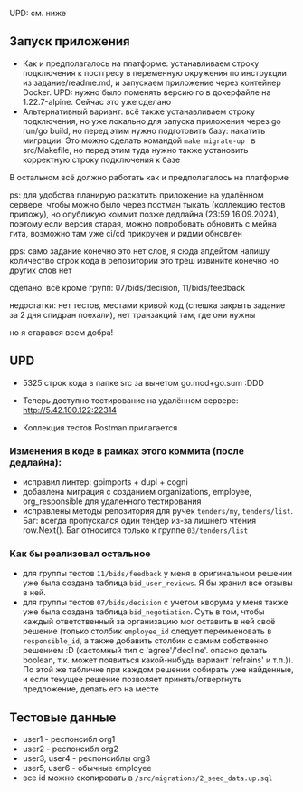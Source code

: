 UPD: см. ниже

## Запуск приложения
- Как и предполагалось на платформе: устанавливаем строку подключения к постгресу в переменную окружения по инструкции из задание/readme.md, и запускаем приложение через контейнер Docker. UPD: нужно было поменять версию го в докерфайле на 1.22.7-alpine. Сейчас это уже сделано
- Альтернативный вариант: всё также устанавливаем строку подключения, но уже локально для запуска приложения через go run/go build, но перед этим нужно подготовить базу: накатить миграции. Это можно сделать командой `make migrate-up ` в src/Makefile, но перед этим туда нужно также установить корректную строку подключения к базе

В остальном всё должно работать как и предполагалось на платформе

ps: для удобства планирую раскатить приложение на удалённом сервере, чтобы можно было через постман тыкать (коллекцию тестов приложу), но опубликую коммит позже дедлайна (23:59 16.09.2024), поэтому если версия старая, можно попробовать обновить с мейна гита, возможно там уже ci/cd прикручен и ридми обновлен

pps: само задание конечно это нет слов, я сюда апдейтом напишу количество строк кода в репозитории это треш извините конечно но других слов нет

сделано: всё кроме групп: 07/bids/decision, 11/bids/feedback

недостатки: нет тестов, местами кривой код (спешка закрыть задание за 2 дня спидран поехали), нет транзакций там, где они нужны

но я старався
всем добра!

## UPD
- 5325 строк кода в папке src за вычетом go.mod+go.sum :DDD

- Теперь доступно тестирование на удалённом сервере: http://5.42.100.122:22314
- Коллекция тестов Postman прилагается

### Изменения в коде в рамках этого коммита (после дедлайна):
- исправил линтер: goimports + dupl + cogni
- добавлена миграция с созданием organizations, employee, org_responsible для удаленного тестирования
- исправлены методы репозитория для ручек `tenders/my`, `tenders/list`. Баг: всегда пропускался один тендер из-за лишнего чтения row.Next(). Баг относится только к группе `03/tenders/list`

### Как бы реализовал остальное
- для группы тестов `11/bids/feedback` у меня в оригинальном решении уже была создана таблица `bid_user_reviews`. Я бы хранил все отзывы в ней.
- для группы тестов `07/bids/decision` с учетом кворума у меня также уже была создана таблица `bid_negotiation`. Суть в том, чтобы каждый ответственный за организацию мог оставить в ней своё решение (только столбик `employee_id` следует переименовать в `responsible_id`, а также добавить столбик с самим собственно решением :D (кастомный тип с 'agree'/'decline'. опасно делать boolean, т.к. может появиться какой-нибудь вариант 'refrains' и т.п.)). По этой же табличке при каждом решении собирать уже найденные, и если текущее решение позволяет принять/отвергнуть предложение, делать его на месте

## Тестовые данные
- user1 - респонсибл org1
- user2 - респонсибл org2
- user3, user4 - респонсиблы org3
- user5, user6 - обычные employee
- все id можно скопировать в `/src/migrations/2_seed_data.up.sql`